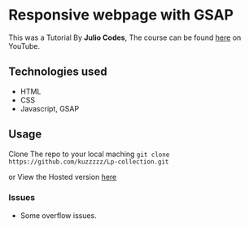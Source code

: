 # Responsive webpage with GSAP
This was a Tutorial By **Julio Codes**, The course can be found [here](https://www.youtube.com/watch?v=zgHXnRwf2H8&list=WL&index=24&t=0s) on YouTube.

## Technologies used
- HTML
- CSS
- Javascript, GSAP



## Usage
Clone The repo to your local maching 
`git clone https://github.com/kuzzzzz/Lp-collection.git`

or View the Hosted version [here](https://kuzzzzz.github.io/Lp-collection/landing-pages/the-bridge/index.html)

### Issues
- Some overflow issues.
